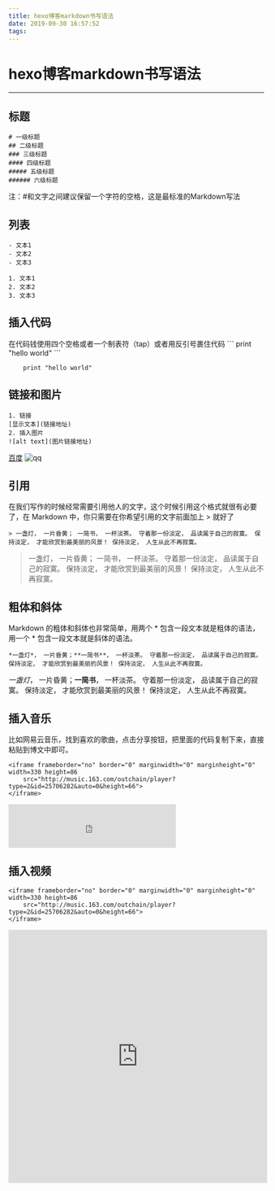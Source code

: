 ```yaml
---
title: hexo博客markdown书写语法
date: 2019-09-30 16:57:52
tags:
---
```


# hexo博客markdown书写语法
---

## 标题
```
# 一级标题
## 二级标题
### 三级标题
#### 四级标题
##### 五级标题
###### 六级标题
```
注：#和文字之间建议保留一个字符的空格，这是最标准的Markdown写法

## 列表
```
- 文本1
- 文本2
- 文本3

1. 文本1
2. 文本2
3. 文本3
```

## 插入代码
在代码钱使用四个空格或者一个制表符（tap）或者用反引号裹住代码
\`\`\`
	print "hello world"
\`\`\`
```
    print "hello world"
```

## 链接和图片
```
1. 链接
[显示文本](链接地址)
2. 插入图片
![alt text](图片链接地址)
```

[百度](https://www.baidu.com)
![qq](https://i.loli.net/2019/10/08/ltu9wjNkZA7hWsO.jpg)

## 引用
在我们写作的时候经常需要引用他人的文字，这个时候引用这个格式就很有必要了，在 Markdown 中，你只需要在你希望引用的文字前面加上 > 就好了
```
> 一盏灯， 一片昏黄； 一简书， 一杯淡茶。 守着那一份淡定， 品读属于自己的寂寞。 保持淡定， 才能欣赏到最美丽的风景！ 保持淡定， 人生从此不再寂寞。
```

> 一盏灯， 一片昏黄； 一简书， 一杯淡茶。 守着那一份淡定， 品读属于自己的寂寞。 保持淡定， 才能欣赏到最美丽的风景！ 保持淡定， 人生从此不再寂寞。

## 粗体和斜体
Markdown 的粗体和斜体也非常简单，用两个 * 包含一段文本就是粗体的语法，用一个 * 包含一段文本就是斜体的语法。
```
*一盏灯*， 一片昏黄；**一简书**， 一杯淡茶。 守着那一份淡定， 品读属于自己的寂寞。 保持淡定， 才能欣赏到最美丽的风景！ 保持淡定， 人生从此不再寂寞。
```
*一盏灯*， 一片昏黄；**一简书**， 一杯淡茶。 守着那一份淡定， 品读属于自己的寂寞。 保持淡定， 才能欣赏到最美丽的风景！ 保持淡定， 人生从此不再寂寞。

## 插入音乐
比如网易云音乐，找到喜欢的歌曲，点击分享按钮，把里面的代码复制下来，直接粘贴到博文中即可。
```
<iframe frameborder="no" border="0" marginwidth="0" marginheight="0" width=330 height=86 
    src="http://music.163.com/outchain/player?type=2&id=25706282&auto=0&height=66">
</iframe>
```

<iframe frameborder="no" border="0" marginwidth="0" marginheight="0" width=330 height=86 
    src="http://music.163.com/outchain/player?type=2&id=25706282&auto=0&height=66">
</iframe>

## 插入视频
```
<iframe frameborder="no" border="0" marginwidth="0" marginheight="0" width=330 height=86 
    src="http://music.163.com/outchain/player?type=2&id=25706282&auto=0&height=66">
</iframe>
```


<iframe
    height=498 width=510
    src="http://player.youku.com/embed/XNjcyMDU4Njg0"
    frameborder=0 allowfullscreen>
</iframe>